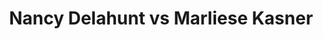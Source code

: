 ---
title: Nancy Delahunt vs Marliese Kasner
player1:
  name: Delahunt, Nancy
  percent: 92
  wins: 1
  losses: 0
player2:
  name: Kasner, Marliese
  percent: 75
  wins: 0
  losses: 1
games:
- player1:
    team: CA
    position: Lead
    percent: 92
    win: 1
    loss: 0
  player2:
    team: SK
    position: Third
    percent: 75
    win: 0
    loss: 1
  event: Hearts
  year: 2005
  draw: Round Robin(10)
  score: CA 7 - SK 3
- player1:
    team: CJO
    position: Lead
    percent: 91
    win: 0
    loss: 1
  player2:
    team: LAW
    position: Third
    percent: 89
    win: 1
    loss: 0
  event: Trials (Women)
  year: 2005
  draw: Round Robin(7)
  score: LAW 10 - CJO 3
---